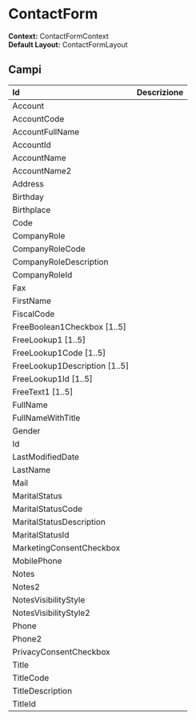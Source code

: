# ContactForm

**Context:** ContactFormContext  
**Default Layout:** ContactFormLayout

## Campi

| Id | Descrizione |
| :--- | :--- |
| Account |  |
| AccountCode |  |
| AccountFullName |  |
| AccountId |  |
| AccountName |  |
| AccountName2 |  |
| Address |  |
| Birthday |  |
| Birthplace |  |
| Code |  |
| CompanyRole |  |
| CompanyRoleCode |  |
| CompanyRoleDescription |  |
| CompanyRoleId |  |
| Fax |  |
| FirstName |  |
| FiscalCode |  |
| FreeBoolean1Checkbox \[1..5\] |  |
| FreeLookup1 \[1..5\] |  |
| FreeLookup1Code \[1..5\] |  |
| FreeLookup1Description \[1..5\] |  |
| FreeLookup1Id \[1..5\] |  |
| FreeText1 \[1..5\] |  |
| FullName |  |
| FullNameWithTitle |  |
| Gender |  |
| Id |  |
| LastModifiedDate |  |
| LastName |  |
| Mail |  |
| MaritalStatus |  |
| MaritalStatusCode |  |
| MaritalStatusDescription |  |
| MaritalStatusId |  |
| MarketingConsentCheckbox |  |
| MobilePhone |  |
| Notes |  |
| Notes2 |  |
| NotesVisibilityStyle |  |
| NotesVisibilityStyle2 |  |
| Phone |  |
| Phone2 |  |
| PrivacyConsentCheckbox |  |
| Title |  |
| TitleCode |  |
| TitleDescription |  |
| TitleId |  |


